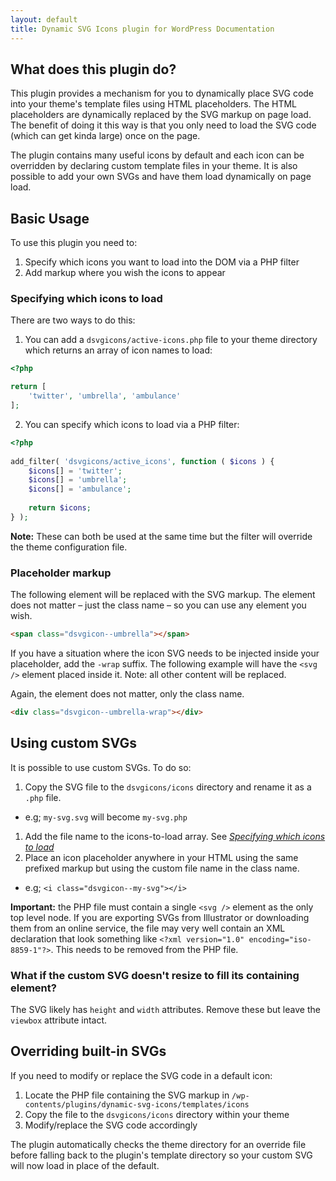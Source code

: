 ```yaml
---
layout: default
title: Dynamic SVG Icons plugin for WordPress Documentation
---
```


## What does this plugin do?

This plugin provides a mechanism for you to dynamically place SVG code into your theme's template files using HTML 
placeholders. The HTML placeholders are dynamically replaced by the SVG markup on page load. The benefit of doing it 
this way is that you only need to load the SVG code (which can get kinda large) once on the page.

The plugin contains many useful icons by default and each icon can be overridden by declaring custom template files in 
your theme. It is also possible to add your own SVGs and have them load dynamically on page load.  

## Basic Usage

To use this plugin you need to:

1. Specify which icons you want to load into the DOM via a PHP filter
1. Add markup where you wish the icons to appear

### Specifying which icons to load

There are two ways to do this:

1. You can add a `dsvgicons/active-icons.php` file to your theme directory which returns an array of icon names to load:

```php
<?php

return [
	'twitter', 'umbrella', 'ambulance'
];
```

2. You can specify which icons to load via a PHP filter:

```php
<?php
 
add_filter( 'dsvgicons/active_icons', function ( $icons ) {
	$icons[] = 'twitter';
	$icons[] = 'umbrella';
	$icons[] = 'ambulance';
	
    return $icons;
} );
```

**Note:** These can both be used at the same time but the filter will override the theme configuration file.

### Placeholder markup

The following element will be replaced with the SVG markup. The element does not matter – just the class name – so you 
can use any element you wish.

```html
<span class="dsvgicon--umbrella"></span>
```

If you have a situation where the icon SVG needs to be injected inside your placeholder, add the `-wrap` suffix. The 
following example will have the `<svg />` element placed inside it. Note: all other content will be replaced.

Again, the element does not matter, only the class name.  

```html
<div class="dsvgicon--umbrella-wrap"></div>
```

## Using custom SVGs

It is possible to use custom SVGs. To do so:

1. Copy the SVG file to the `dsvgicons/icons` directory and rename it as a `.php` file. 
  - e.g; `my-svg.svg` will become `my-svg.php`
1. Add the file name to the icons-to-load array. See [_Specifying which icons to load_](#specifying-which-icons-to-load)
1. Place an icon placeholder anywhere in your HTML using the same prefixed markup but using the custom file name in the 
class name.
  - e.g; `<i class="dsvgicon--my-svg"></i>`

**Important:** the PHP file must contain a single `<svg />` element as the only top level node. If you are exporting 
SVGs from Illustrator or downloading them from an online service, the file may very well contain an XML declaration that 
look something like `<?xml version="1.0" encoding="iso-8859-1"?>`. This needs to be removed from the PHP file.

### What if the custom SVG doesn't resize to fill its containing element? 

The SVG likely has `height` and `width` attributes. Remove these but leave the `viewbox` attribute intact. 

## Overriding built-in SVGs

If you need to modify or replace the SVG code in a default icon:

1. Locate the PHP file containing the SVG markup in `/wp-contents/plugins/dynamic-svg-icons/templates/icons`
1. Copy the file to the `dsvgicons/icons` directory within your theme
1. Modify/replace the SVG code accordingly

The plugin automatically checks the theme directory for an override file before falling back to the plugin's template 
directory so your custom SVG will now load in place of the default. 
